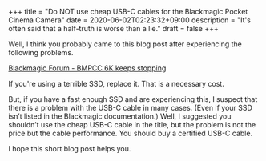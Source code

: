 +++
title = "Do NOT use cheap USB-C cables for the Blackmagic Pocket Cinema Camera"
date = 2020-06-02T02:23:32+09:00
description = "It's often said that a half-truth is worse than a lie."
draft = false
+++

Well, I think you probably came to this blog post after experiencing the
following problems.

[Blackmagic Forum - BMPCC 6K keeps stopping](https://forum.blackmagicdesign.com/viewtopic.php?f=2&t=98589)

If you're using a terrible SSD, replace it. That is a necessary cost.

But, if you have a fast enough SSD and are experiencing this, I suspect that
there is a problem with the USB-C cable in many cases. (Even if your SSD isn’t
listed in the Blackmagic documentation.) Well, I suggested you shouldn’t use the
cheap USB-C cable in the title, but the problem is not the price but the cable
performance. You should buy a certified USB-C cable.

I hope this short blog post helps you.
